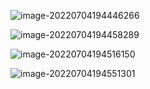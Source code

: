 ![image-20220704194446266](C:\Users\83733\AppData\Roaming\Typora\typora-user-images\image-20220704194446266.png)

![image-20220704194458289](C:\Users\83733\AppData\Roaming\Typora\typora-user-images\image-20220704194458289.png)

![image-20220704194516150](C:\Users\83733\AppData\Roaming\Typora\typora-user-images\image-20220704194516150.png)

![image-20220704194551301](C:\Users\83733\AppData\Roaming\Typora\typora-user-images\image-20220704194551301.png)